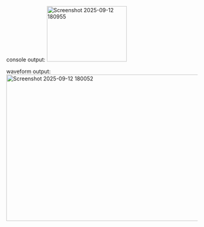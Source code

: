 console  output:
<img width="210" height="146" alt="Screenshot 2025-09-12 180955" src="https://github.com/user-attachments/assets/d202643a-72ef-4230-b35e-7970c5cd044d" />

waveform output:
<img width="1858" height="385" alt="Screenshot 2025-09-12 180052" src="https://github.com/user-attachments/assets/3ece10e5-00a7-4582-8e8b-828782ca6326" />
